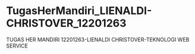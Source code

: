 # TugasHerMandiri_LIENALDI-CHRISTOVER_12201263
TUGAS HER MANDIRI 12201263-LIENALDI CHRISTOVER-TEKNOLOGI WEB SERVICE
